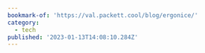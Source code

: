 ```yaml
---
bookmark-of: 'https://val.packett.cool/blog/ergonice/'
category:
  - tech
published: '2023-01-13T14:08:10.284Z'
---
```

